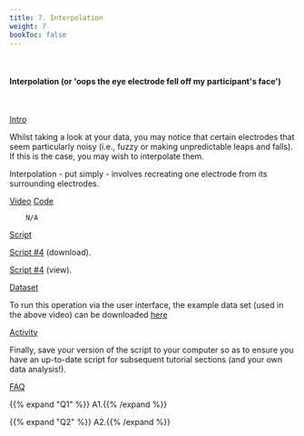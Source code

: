 ```yaml
---
title: 7. Interpolation
weight: 7
bookToc: false
---
```

<br>

#### Interpolation (or 'oops the eye electrode fell off my participant's face')
<br>

<u> Intro</u>

Whilst taking a look at your data, you may notice that certain electrodes that seem particularly noisy (i.e., fuzzy or making unpredictable leaps and falls). If this is the case, you may wish to interpolate them.

Interpolation - put simply - involves recreating one electrode from its surrounding electrodes.

<u> Video</u>
<u> Code</u>

        N/A

<u> Script</u>

 [Script #4](/erp/files/script_4.zip) (download).

 [Script #4](/erp/files/script_4.m) (view).

<u> Dataset</u>

To run this operation via the user interface, the example data set (used in the above video) can be downloaded [here]()

<u> Activity</u>

Finally, save your version of the script to your computer so as to ensure you have an up-to-date script for subsequent tutorial sections (and your own data analysis!).

<u>FAQ</u>

{{% expand "Q1" %}}
A1.{{% /expand %}}

{{% expand "Q2" %}}
A2.{{% /expand %}}